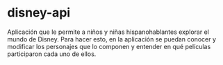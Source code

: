 # disney-api
 Aplicación que le permite a niños y niñas hispanohablantes explorar el mundo de Disney. Para hacer esto, en la aplicación se puedan conocer y modificar los personajes que lo componen y entender en qué películas participaron cada uno de ellos.
